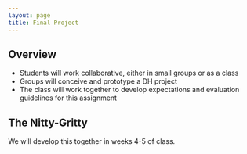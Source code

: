 ```yaml
---
layout: page
title: Final Project
---
```


## Overview

+ Students will work collaborative, either in small groups or as a class
+ Groups will conceive and prototype a DH project
+ The class will work together to develop expectations and evaluation guidelines for this assignment

## The Nitty-Gritty

We will develop this together in weeks 4-5 of class.